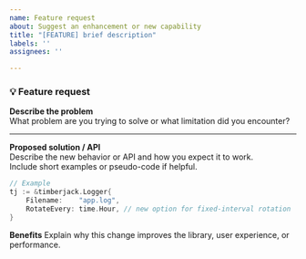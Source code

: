 ```yaml
---
name: Feature request
about: Suggest an enhancement or new capability
title: "[FEATURE] brief description"
labels: ''
assignees: ''

---
```


### 💡 Feature request

**Describe the problem**  
What problem are you trying to solve or what limitation did you encounter?

---

**Proposed solution / API**  
Describe the new behavior or API and how you expect it to work.  
Include short examples or pseudo-code if helpful.

```go
// Example
tj := &timberjack.Logger{
    Filename:    "app.log",
    RotateEvery: time.Hour, // new option for fixed-interval rotation
}
```
**Benefits**
Explain why this change improves the library, user experience, or performance.
